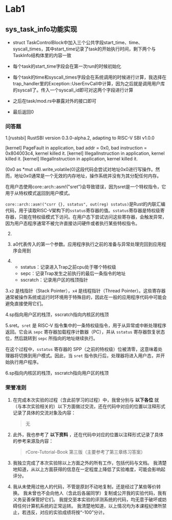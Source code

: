 # Lab1

## sys_task_info功能实现

- struct TaskControlBlock中加入三个公共字段start_time、time、syscall_times，其中start_time记录了task的开始执行时间，剩下两个与TaskInfo结构体里的内容一致

- 每个task的start_time字段会在第一次run的时候初始化

- 每个task的time和syscall_times字段会在系统调用的时候进行计算，我选择在trap_handler里的Exception::UserEnvCall中计算，因为之后就是调用用户库的syscall了。传入一个syscall_id即可对这两个字段进行计算

- 之后在task/mod.rs中暴露对外的接口即可

- 最后返回0


### 问答题

1.[rustsbi] RustSBI version 0.3.0-alpha.2, adapting to RISC-V SBI v1.0.0

[kernel] PageFault in application, bad addr = 0x0, bad instruction = 0x804003c4, kernel killed it.
[kernel] IllegalInstruction in application, kernel killed it.
[kernel] IllegalInstruction in application, kernel killed it.

(0x0 as *mut u8).write_volatile(0)这段代码会尝试对地址0x0进行写操作。然而，地址0x0通常是一个无效的内存地址，操作系统并没有为其分配任何内存。

在用户态使用core::arch::asm!("sret")会导致错误，因为sret是一个特权指令，它用于从特权模式返回到用户模式。

`core::arch::asm!("csrr {}, sstatus", out(reg) sstatus)`是Rust的内联汇编代码，用于读取RISC-V架构下的`sstatus`寄存器的值。`sstatus`寄存器是特权级寄存器，只能在特权级模式下访问。在用户态下尝试访问这些寄存器，会触发异常，因为用户态程序通常不被允许直接访问硬件或者执行某些特权指令。

2.

1. a0代表传入的第一个参数。应用程序执行之前的准备与异常处理完回到应用程序会用到
2. 
   - sstatus：记录进入Trap之前cpu处于哪个特权级
   - sepc：记录Trap发生之前执行的最后一条指令的地址
   - sscratch：记录用户区的栈顶指针

3.`x2` 是栈指针（Stack Pointer），`x4` 是线程指针（Thread Pointer）。这些寄存器通常被操作系统或运行时环境用于特殊目的，因此在一般的应用程序代码中可能会避免直接使用它们。

4.sp指向用户区的栈顶，sscratch指向内核区的栈顶

5.sret。`sret` 是 RISC-V 指令集中的一条特权级指令，用于从异常或中断处理程序返回。它会从 `sepc` 寄存器加载程序计数器（PC），并从 `sstatus` 寄存器恢复状态位，然后跳转到 `sepc` 所指向的地址继续执行。

在这个过程中，`sstatus` 寄存器的 SPP（之前的特权级）位被清零，这意味着处理器将切换到用户模式。因此，当 `sret` 指令执行后，处理器将进入用户态，并开始执行用户程序。

6.sp指向内核区的栈顶，sscratch指向用户区的栈顶

### **荣誉准则**

1. 在完成本次实验的过程（含此前学习的过程）中，我曾分别与 **以下各位** 就（与本次实验相关的）以下方面做过交流，还在代码中对应的位置以注释形式记录了具体的交流对象及内容：

   > 无

2. 此外，我也参考了 **以下资料** ，还在代码中对应的位置以注释形式记录了具体的参考来源及内容：

   > rCore-Tutorial-Book 第三版（主要参考了第三章练习答案）

3. 我独立完成了本次实验除以上方面之外的所有工作，包括代码与文档。 我清楚地知道，从以上方面获得的信息在一定程度上降低了实验难度，可能会影响起评分。

4. 我从未使用过他人的代码，不管是原封不动地复制，还是经过了某些等价转换。 我未曾也不会向他人（含此后各届同学）复制或公开我的实验代码，我有义务妥善保管好它们。 我提交至本实验的评测系统的代码，均无意于破坏或妨碍任何计算机系统的正常运转。 我清楚地知道，以上情况均为本课程纪律所禁止，若违反，对应的实验成绩将按“-100”分计。